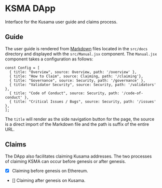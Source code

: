 # KSMA DApp

Interface for the Kusama user guide and claims process.

## Guide

The user guide is rendered from [Markdown]() files located in the `src/docs` directory and displayed with the `src/Manual.jsx` component. The `Manual.jsx` component takes a configuration as follows:

```
const Config = [
  { title: "Overview", source: Overview, path: '/overview' },
  { title: "How to Claim", source: Claiming, path: '/claiming'},
  { title: "Governance", source: Security, path: '/governance' },
  { title: "Validator Security", source: Security, path: '/validators' },
  { title: "Code of Conduct", source: Security, path: '/code-of-conduct' },
  { title: "Critical Issues / Bugs", source: Security, path: '/issues' },
];
```

The `title` will render as the side navigation button for the page, the source is a direct import of the Markdown file and the path is suffix of the entire URL.

## Claims

The DApp also facilitates claiming Kusama addresses. The two processes of claiming KSMA can occur before genesis or after genesis.

- [X] Claiming before genesis on Ethereum.
- [] Claiming after genesis on Kusama.

